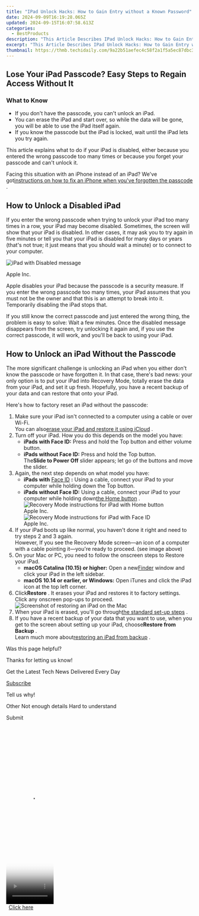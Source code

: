 ```yaml
---
title: "IPad Unlock Hacks: How to Gain Entry without a Known Password"
date: 2024-09-09T16:19:28.065Z
updated: 2024-09-15T16:07:58.613Z
categories:
  - BestProducts
description: "This Article Describes IPad Unlock Hacks: How to Gain Entry without a Known Password"
excerpt: "This Article Describes IPad Unlock Hacks: How to Gain Entry without a Known Password"
thumbnail: https://thmb.techidaily.com/9a22b51aefec4c58f2a1f5a5ec87dbc393141382248bd9298fb623a960664270.jpeg
---
```


## Lose Your iPad Passcode? Easy Steps to Regain Access Without It
### What to Know

* If you don't have the passcode, you can't unlock an iPad.
* You can erase the iPad and start over, so while the data will be gone, you will be able to use the iPad itself again.
* If you know the passcode but the iPad is locked, wait until the iPad lets you try again.

 This article explains what to do if your iPad is disabled, either because you entered the wrong passcode too many times or because you forget your passcode and can't unlock it.

 Facing this situation with an iPhone instead of an iPad? We've got[instructions on how to fix an iPhone when you've forgotten the passcode](https://www.lifewire.com/fix-forget-your-iphone-passcode-2000279) .

## How to Unlock a Disabled iPad

 If you enter the wrong passcode when trying to unlock your iPad too many times in a row, your iPad may become disabled. Sometimes, the screen will show that your iPad is disabled. In other cases, it may ask you to try again in five minutes or tell you that your iPad is disabled for many days or years (that's not true; it just means that you should wait a minute) or to connect to your computer.

![iPad with Disabled message](https://www.lifewire.com/thmb/_fQ8cMGeZYhQXoL7cQ2oT5VzNqM=/1500x0/filters:no_upscale():max_bytes(150000):strip_icc():format(webp)/ios13-ipad-pro-forgot-passcode-26286b5c85ae44e1ac6f124c31a2e6ed.jpg)

Apple Inc.

 Apple disables your iPad because the passcode is a security measure. If you enter the wrong passcode too many times, your iPad assumes that you must not be the owner and that this is an attempt to break into it. Temporarily disabling the iPad stops that.

 If you still know the correct passcode and just entered the wrong thing, the problem is easy to solve: Wait a few minutes. Once the disabled message disappears from the screen, try unlocking it again and, if you use the correct passcode, it will work, and you'll be back to using your iPad.

## How to Unlock an iPad Without the Passcode

 The more significant challenge is unlocking an iPad when you either don't know the passcode or have forgotten it. In that case, there's bad news: your only option is to put your iPad into Recovery Mode, totally erase the data from your iPad, and set it up fresh. Hopefully, you have a recent backup of your data and can restore that onto your iPad.

 Here's how to factory reset an iPad without the passcode:

1. Make sure your iPad isn't connected to a computer using a cable or over Wi-Fi.  
 You can also[erase your iPad and restore it using iCloud](https://www.lifewire.com/erase-your-ipad-remotely-4103755) .
2. Turn off your iPad. How you do this depends on the model you have:  
   * **iPads with Face ID:** Press and hold the Top button and either volume button.  
   * **iPads without Face ID:** Press and hold the Top button.  
 The**Slide to Power Off** slider appears; let go of the buttons and move the slider.
3. Again, the next step depends on what model you have:  
   * **iPads with** [Face ID](https://www.lifewire.com/face-id-4151714) **:** Using a cable, connect your iPad to your computer while holding down the Top button.  
   * **iPads without Face ID:** Using a cable, connect your iPad to your computer while holding down[the Home button](https://www.lifewire.com/what-is-ipad-home-button-1994353) .  
![Recovery Mode instructions for iPad with Home button](https://www.lifewire.com/thmb/kkCNjlj7plm6A1Oum6X4yKCVfA4=/1500x0/filters:no_upscale():max_bytes(150000):strip_icc():format(webp)/ipad-air-remove-passcode-tech-spec-c9787c46be05447a833dd8985ca9e61b.jpg)  
Apple Inc.  
![Recovery Mode instructions for iPad with Face ID](https://www.lifewire.com/thmb/0B_QK4WRnUMLScIjuHI41vXL0tw=/1500x0/filters:no_upscale():max_bytes(150000):strip_icc():format(webp)/ipad-pro-remove-passcode-tech-spec-214a7de472a04776af7768ff644b54ea.jpg)  
 Apple Inc.
4. If your iPad boots up like normal, you haven't done it right and need to try steps 2 and 3 again.  
 However, If you see the Recovery Mode screen—an icon of a computer with a cable pointing it—you're ready to proceed. (see image above)
5. On your Mac or PC, you need to follow the onscreen steps to Restore your iPad.  
   * **macOS Catalina (10.15) or higher:** Open a new[Finder](https://www.lifewire.com/use-mac-finder-2260739) window and click your iPad in the left sidebar.  
   * **macOS 10.14 or earlier, or Windows:** Open iTunes and click the iPad icon at the top left corner.
6. Click**Restore** . It erases your iPad and restores it to factory settings. Click any onscreen pop-ups to proceed.  
![Screenshot of restoring an iPad on the Mac](https://www.lifewire.com/thmb/vZCXlGcgvGf0U_bODQVOIefd5m0=/1500x0/filters:no_upscale():max_bytes(150000):strip_icc():format(webp)/restore-ipad-mac-94d38ab385794f849b96ad7ec24b8885.jpg)
7. When your iPad is erased, you'll go through[the standard set-up steps](https://www.lifewire.com/how-to-set-up-an-ipad-for-first-time-use-4103760) .
8. If you have a recent backup of your data that you want to use, when you get to the screen about setting up your iPad, choose**Restore from Backup** .  
 Learn much more about[restoring an iPad from backup](https://www.lifewire.com/ipad-icloud-how-to-backup-restore-1994517) .

Was this page helpful?

Thanks for letting us know!

 Get the Latest Tech News Delivered Every Day

[Subscribe](https://www.lifewire.com/#)

Tell us why!

 Other  Not enough details  Hard to understand

 Submit

<ins class="adsbygoogle"
     style="display:block"
     data-ad-format="autorelaxed"
     data-ad-client="ca-pub-7571918770474297"
     data-ad-slot="1223367746"></ins>

<ins class="adsbygoogle"
     style="display:block"
     data-ad-client="ca-pub-7571918770474297"
     data-ad-slot="8358498916"
     data-ad-format="auto"
     data-full-width-responsive="true"></ins>



<!-- affiliate ads begin -->
<span id="1977032">
					<video width="128" height="480" style="cursor:pointer"
           poster="//a.impactradius-go.com/display-clicktoplayimage/1977032.png"
           onclick="if(!this.playClicked){this.play();this.setAttribute('controls',true);this.playClicked=true;}">
	   <source src="//a.impactradius-go.com/display-ad/22993-1977032">
	   <img src="//a.impactradius-go.com/display-clicktoplayimage/1977032.png" style="border: none; height: 100%; width: 100%; object-fit: contain">
	</video>
	<div style="width:80px;text-align:center"><a href="javascript:window.open(decodeURIComponent('https%3A%2F%2Fhomestyler.sjv.io%2Fc%2F5597632%2F1977032%2F22993'), '_blank');void(0);">Click here</a></div>
</span>
<img height="0" width="0" src="https://imp.pxf.io/i/5597632/1977032/22993" style="position:absolute;visibility:hidden;" border="0" />
<!-- affiliate ads end -->

